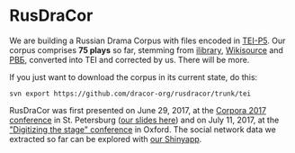 # RusDraCor

We are building a Russian Drama Corpus with files encoded in
[TEI-P5](http://www.tei-c.org/Guidelines/P5/). Our corpus comprises **75 plays**
so far, stemming from [ilibrary](http://ilibrary.ru/),
[Wikisource](https://ru.wikisource.org/) and [РВБ](http://rvb.ru/), converted
into TEI and corrected by us. There will be more.

If you just want to download the corpus in its current state, do this:

`svn export https://github.com/dracor-org/rusdracor/trunk/tei`

RusDraCor was first presented on June 29, 2017, at the [Corpora 2017
conference](https://events.spbu.ru/events/anons/corpora-2017/?lang=Eng) in St.
Petersburg ([our slides here](https://dlina.github.io/presentations/2017-spb/))
and on July 11, 2017, at the ["Digitizing the stage"
conference](https://digitizingthestage.wordpress.com/) in Oxford. The social
network data we extracted so far can be explored with [our
Shinyapp](https://rusdracor.shinyapps.io/showcase/).
